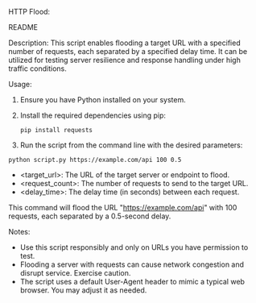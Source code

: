 HTTP Flood:  

README

Description:
This script enables flooding a target URL with a specified number of requests, each separated by a specified delay time. It can be utilized for testing server resilience and response handling under high traffic conditions.

Usage:
1. Ensure you have Python installed on your system.
2. Install the required dependencies using pip:

   ```
   pip install requests

   ```
3. Run the script from the command line with the desired parameters:

```
python script.py https://example.com/api 100 0.5

```

- <target_url>: The URL of the target server or endpoint to flood.
- <request_count>: The number of requests to send to the target URL.
- <delay_time>: The delay time (in seconds) between each request.

This command will flood the URL "https://example.com/api" with 100 requests, each separated by a 0.5-second delay.

Notes:
- Use this script responsibly and only on URLs you have permission to test.
- Flooding a server with requests can cause network congestion and disrupt service. Exercise caution.
- The script uses a default User-Agent header to mimic a typical web browser. You may adjust it as needed.



   
